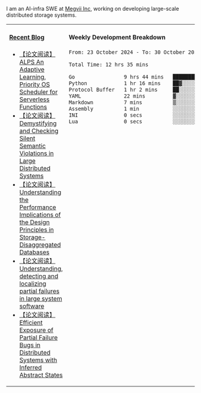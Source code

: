 I am an AI-infra SWE at [Megvii Inc](https://en.megvii.com/), working on developing large-scale distributed storage systems.

<table width="960px">
<tr>
<td valign="top" width="50%">

#### <a href="https://www.kongjun18.me" target="_blank">Recent Blog</a>

<!-- BLOG-POST-LIST:START -->
- [【论文阅读】ALPS An Adaptive Learning, Priority OS Scheduler for Serverless Functions](https://kongjun18.github.io/posts/alps-an-adaptive-learning-priority-os-scheduler-for-serverless-functions/)
- [【论文阅读】Demystifying and Checking Silent Semantic Violations in Large Distributed Systems](https://kongjun18.github.io/posts/demystifying-and-checking-silent-semantic-violations-in-large-distributed-systems/)
- [【论文阅读】Understanding the Performance Implications of the Design Principles in Storage-Disaggregated Databases](https://kongjun18.github.io/posts/understanding-the-performance-implications-of-the-design-principles-in-storage-disaggregated-databases/)
- [【论文阅读】Understanding, detecting and localizing partial failures in large system software](https://kongjun18.github.io/posts/understanding-detecting-and-localizing-partial-failures-in-large-system-software/)
- [【论文阅读】Efficient Exposure of Partial Failure Bugs in Distributed Systems with Inferred Abstract States](https://kongjun18.github.io/posts/efficient-exposure-of-partial-failure-bugs-in-distributed-systems-with-inferred-abstract-states/)
<!-- BLOG-POST-LIST:END -->

</td>
<td valign="top" width="50%">

#### Weekly Development Breakdown

<!--START_SECTION:waka-->

```txt
From: 23 October 2024 - To: 30 October 2024

Total Time: 12 hrs 35 mins

Go                9 hrs 44 mins   ███████████████████▒░░░░░   77.39 %
Python            1 hr 16 mins    ██▓░░░░░░░░░░░░░░░░░░░░░░   10.11 %
Protocol Buffer   1 hr 2 mins     ██░░░░░░░░░░░░░░░░░░░░░░░   08.27 %
YAML              22 mins         ▓░░░░░░░░░░░░░░░░░░░░░░░░   03.02 %
Markdown          7 mins          ▒░░░░░░░░░░░░░░░░░░░░░░░░   01.05 %
Assembly          1 min           ░░░░░░░░░░░░░░░░░░░░░░░░░   00.14 %
INI               0 secs          ░░░░░░░░░░░░░░░░░░░░░░░░░   00.01 %
Lua               0 secs          ░░░░░░░░░░░░░░░░░░░░░░░░░   00.01 %
```

<!--END_SECTION:waka-->
</td>
</tr>

</table>
